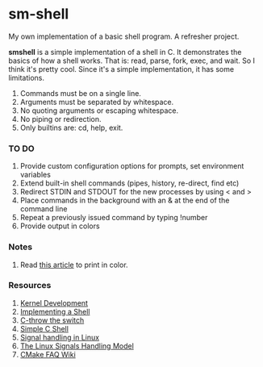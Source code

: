 # sm-shell
My own implementation of a basic shell program. A refresher project. 

<b>smshell</b> is a simple implementation of a shell in C. It demonstrates the basics of how a shell works. That is: read, parse, fork, exec, and wait. So I think it's pretty cool. Since it's a simple implementation, it has some limitations.

1. Commands must be on a single line.
2. Arguments must be separated by whitespace.
3. No quoting arguments or escaping whitespace.
4. No piping or redirection.
5. Only builtins are: cd, help, exit.

### TO DO
1. Provide custom configuration options for prompts, set environment variables
2. Extend built-in shell commands (pipes, history, re-direct, find etc)
3. Redirect STDIN and STDOUT for the new processes by using < and >
4. Place commands in the background with an & at the end of the command line
5. Repeat a previously issued command by typing !number 
6. Provide output in colors

### Notes
1. Read [this article](http://www.linuxjournal.com/article/8603) to print in color.

### Resources
1. [Kernel Development](https://brennan.io/2016/11/14/kernel-dev-ep3/)
2. [Implementing a Shell](https://www.gnu.org/software/libc/manual/html_node/Implementing-a-Shell.html#Implementing-a-Shell)
3. [C-throw the switch](http://www.throwtheswitch.org/)
4. [Simple C Shell](https://github.com/jmreyes/simple-c-shell)
5. [Signal handling in Linux](http://www.alexonlinux.com/signal-handling-in-linux)
6. [The Linux Signals Handling Model](http://www.linuxjournal.com/article/3985)
7. [CMake FAQ Wiki](https://cmake.org/Wiki/CMake_FAQ)

